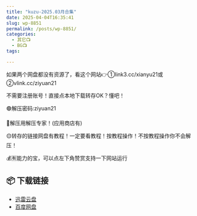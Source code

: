 ```yaml
---
title: "kuzu-2025.03月合集"
date: 2025-04-04T16:35:41
slug: wp-8851
permalink: /posts/wp-8851/
categories:
  - 其它📺
  - BG📺
tags:

---
```


如果两个网盘都没有资源了，看这个网站👉①link3.cc/xianyu21或②vlink.cc/ziyuan21

不需要注册账号！直接点本地下载转存OK？懂吧！

🟢解压密码:ziyuan21

🔵解压用解压专家！(应用商店有)

🟡转存的链接网盘有教程！一定要看教程！按教程操作！不按教程操作你不会解压！

💰🈶能力的宝，可以点左下角赞赏支持一下网站运行

## 📦 下载链接
- [迅雷云盘](https://blziyuan21.com/pay-download/8851?key=aa12c44de1&down_id=0)
- [百度网盘](https://blziyuan21.com/pay-download/8851?key=aa12c44de1&down_id=1)

